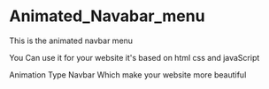 # Animated_Navabar_menu
This is the animated navbar menu 

You Can use it for your website it's based on html css and javaScript 

Animation Type Navbar Which make your website more beautiful
